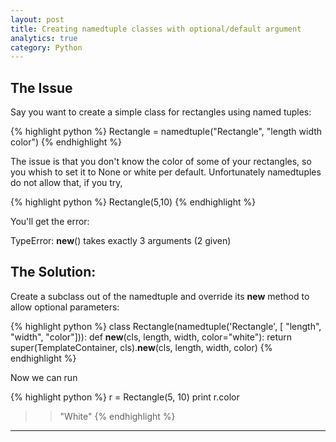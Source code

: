 ```yaml
---
layout: post
title: Creating namedtuple classes with optional/default argument
analytics: true
category: Python
---
```


## The Issue 

Say you want to create a simple class for rectangles using named tuples:

{% highlight python %}
Rectangle = namedtuple("Rectangle", "length width color")
{% endhighlight %}

The issue is that you don't know the color of some of your rectangles, so you whish to set it to None or white per default.
Unfortunately namedtuples do not allow that, if you try,

{% highlight python %}
Rectangle(5,10)
{% endhighlight %}

You'll get the error:

TypeError: __new__() takes exactly 3 arguments (2 given)


## The Solution:

Create a subclass out of the namedtuple and override its __new__ method to allow optional parameters:

{% highlight python %}
class Rectangle(namedtuple('Rectangle', [ "length", "width", "color"])):
    def __new__(cls, length, width, color="white"):
        return super(TemplateContainer, cls).__new__(cls, length, width, color)
{% endhighlight %}

Now we can run

{% highlight python %}
r = Rectangle(5, 10)
print r.color
>> "White"
{% endhighlight %}

---